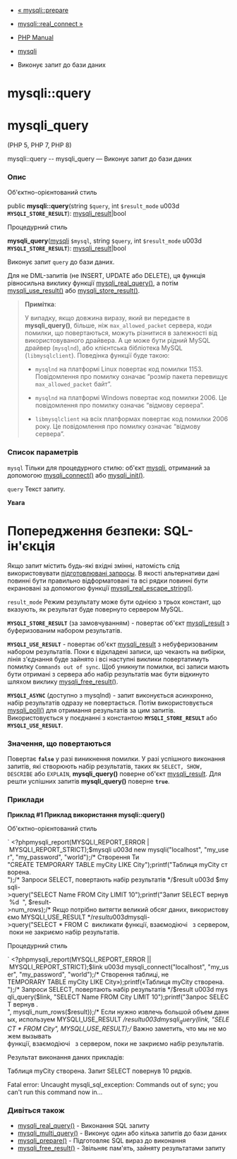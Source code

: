 - [« mysqli::prepare](mysqli.prepare.md)
- [mysqli::real_connect »](mysqli.real-connect.md)

- [PHP Manual](index.md)
- [mysqli](class.mysqli.md)
- Виконує запит до бази даних

# mysqli::query

# mysqli_query

(PHP 5, PHP 7, PHP 8)

mysqli::query -- mysqli_query — Виконує запит до бази даних

### Опис

Об'єктно-орієнтований стиль

public **mysqli::query**(string `$query`, int `$result_mode` u003d
**`MYSQLI_STORE_RESULT`**):
[mysqli_result](class.mysqli-result.md)\|bool

Процедурний стиль

**mysqli_query**([mysqli](class.mysqli.md) `$mysql`, string `$query`,
int `$result_mode` u003d **`MYSQLI_STORE_RESULT`**):
[mysqli_result](class.mysqli-result.md)\|bool

Виконує запит `query` до бази даних.

Для не DML-запитів (не INSERT, UPDATE або DELETE), ця функція
рівносильна виклику функції
[mysqli_real_query()](mysqli.real-query.md), а потім
[mysqli_use_result()](mysqli.use-result.md) або
[mysqli_store_result()](mysqli.store-result.md).

> **Примітка**:
>
> У випадку, якщо довжина виразу, який ви передаєте в
> **mysqli_query()**, більше, ніж `max_allowed_packet` сервера,
> коди помилки, що повертаються, можуть різнитися в залежності від
> використовуваного драйвера. А це може бути рідний MySQL драйвер
> (`mysqlnd`), або клієнтська бібліотека MySQL (`libmysqlclient`).
> Поведінка функції буде такою:
>
> - `mysqlnd` на платформі Linux повертає код помилки 1153. Повідомлення
> про помилку означає “розмір пакета перевищує `max_allowed_packet`
> байт”.
>
> - `mysqlnd` на платформі Windows повертає код помилки 2006. Це
> повідомлення про помилку означає “відмову сервера”.
>
> - `libmysqlclient` на всіх платформах повертає код помилки 2006 року.
> Це повідомлення про помилку означає “відмову сервера”.

### Список параметрів

`mysql`
Тільки для процедурного стилю: об'єкт [mysqli](class.mysqli.md),
отриманий за допомогою [mysqli_connect()](function.mysqli-connect.md)
або [mysqli_init()](mysqli.init.md).

`query`
Текст запиту.

**Увага**
# Попередження безпеки: SQL-ін'єкція

Якщо запит містить будь-які вхідні змінні, натомість слід
використовувати [підготовлювані
запросы](mysqli.quickstart.prepared-statements.md). В якості
альтернативи дані повинні бути правильно відформатовані та всі рядки
повинні бути екрановані за допомогою функції
[mysqli_real_escape_string()](mysqli.real-escape-string.md).

`result_mode`
Режим результату може бути однією з трьох констант, що вказують, як
результат буде повернуто сервером MySQL.

**`MYSQLI_STORE_RESULT`** (за замовчуванням) - повертає об'єкт
[mysqli_result](class.mysqli-result.md) з буферизованим набором
результатів.

**`MYSQLI_USE_RESULT`** - повертає об'єкт
[mysqli_result](class.mysqli-result.md) з небуферизованим набором
результатів. Поки є відкладені записи, що чекають на вибірки, лінія
з'єднання буде зайнято і всі наступні виклики повертатимуть помилку
`Commands out of sync`. Щоб уникнути помилки, всі записи мають бути
отримані з сервера або набір результатів має бути відкинуто шляхом
виклику [mysqli_free_result()](mysqli-result.free.md).

**`MYSQLI_ASYNC`** (доступно з mysqlnd) - запит виконується асинхронно,
набір результатів одразу не повертається. Потім використовується
[mysqli_poll()](mysqli.poll.md) для отримання результатів за цим
запитів. Використовується у поєднанні з константою
**`MYSQLI_STORE_RESULT`** або **`MYSQLI_USE_RESULT`**.

### Значення, що повертаються

Повертає **`false`** у разі виникнення помилки. У разі успішного
виконання запитів, які створюють набір результатів, таких як
`SELECT, SHOW, DESCRIBE` або `EXPLAIN`, **mysqli_query()** поверне об'єкт
[mysqli_result](class.mysqli-result.md). Для решти успішних
запитів **mysqli_query()** поверне **`true`**.

### Приклади

**Приклад #1 Приклад використання **mysqli::query()****

Об'єктно-орієнтований стиль

` <?phpmysqli_report(MYSQLI_REPORT_ERROR | MYSQLI_REPORT_STRICT);$mysqli u003d new mysqli("localhost", "my_user", "my_password", "world");/* Створення Ти "CREATE TEMPORARY TABLE myCity LIKE City");printf("Таблиця myCity створена.
");/* Запроси SELECT, повертають набір результатів */$result u003d $mysqli->query("SELECT Name FROM City LIMIT 10");printf("Запит SELECT вернув %d 
", $result->num_rows);/* Якщо потрібно витягти великий обсяг даних, використовуємо MYSQLI_USE_RESULT */$result u003d $mysqli->query("SELECT * FROM C  викликати функції, взаємодіючі   з сервером, поки не закриємо набір результатів.

Процедурний стиль

` <?phpmysqli_report(MYSQLI_REPORT_ERROR || MYSQLI_REPORT_STRICT);$link u003d mysqli_connect("localhost", "my_user", "my_password", "world");/* Створення таблиці, не TEMPORARY TABLE myCity LIKE City»);printf(«Таблиця myCity створена.
");/* Запроси SELECT, повертають набір результатів */$result u003d mysqli_query($link, "SELECT Name FROM City LIMIT 10");printf("Запрос SELECT вернув .
", mysqli_num_rows($result));/* Если нужно извлечь большой объем данных, используем MYSQLI_USE_RESULT */$result u003d mysqli_query($link, "SELECT * FROM City", MYSQLI_USE_RESULT);/* Важно заметить, что мы не можем вызывать функції, взаємодіючі   з сервером, поки не закриємо набір результатів.

Результат виконання даних прикладів:

Таблиця myCity створена.
Запит SELECT повернув 10 рядків.

Fatal error: Uncaught mysqli_sql_exception: Commands out of sync; you can't run this command now in...

### Дивіться також

- [mysqli_real_query()](mysqli.real-query.md) - Виконання SQL
запиту
- [mysqli_multi_query()](mysqli.multi-query.md) - Виконує один або
кілька запитів до бази даних
- [mysqli_prepare()](mysqli.prepare.md) - Підготовляє SQL
вираз до виконання
- [mysqli_free_result()](mysqli-result.free.md) - Звільняє
пам'ять, зайняту результатами запиту
